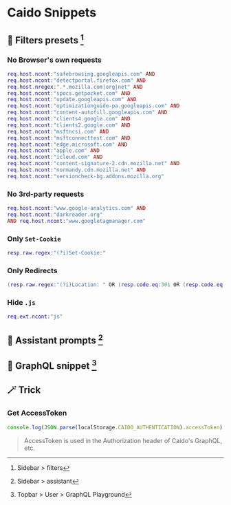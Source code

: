 # Caido Snippets
## 🔎 Filters presets [^1]
[^1]: Sidebar > filters
### No Browser's own requests
```lua
req.host.ncont:"safebrowsing.googleapis.com" AND 
req.host.ncont:"detectportal.firefox.com" AND 
req.host.nregex:".*.mozilla.com|org|net" AND 
req.host.ncont:"spocs.getpocket.com" AND 
req.host.ncont:"update.googleapis.com" AND 
req.host.ncont:"optimizationguide-pa.googleapis.com" AND 
req.host.ncont:"content-autofill.googleapis.com" AND 
req.host.ncont:"clients4.google.com" AND 
req.host.ncont:"clients2.google.com" AND 
req.host.ncont:"msftncsi.com" AND 
req.host.ncont:"msftconnecttest.com" AND 
req.host.ncont:"edge.microsoft.com" AND 
req.host.ncont:"apple.com" AND 
req.host.ncont:"icloud.com" AND 
req.host.ncont:"content-signature-2.cdn.mozilla.net" AND 
req.host.ncont:"normandy.cdn.mozilla.net" AND 
req.host.ncont:"versioncheck-bg.addons.mozilla.org"
```

### No 3rd-party requests

```lua
req.host.ncont:"www.google-analytics.com" AND
req.host.ncont:"darkreader.org"
AND req.host.ncont:"www.googletagmanager.com"
```

### Only `Set-Cookie`
```lua
resp.raw.regex:"(?i)Set-Cookie:"
```

### Only Redirects
```lua
(resp.raw.regex:"(?i)Location: " OR (resp.code.eq:301 OR (resp.code.eq:302 OR (resp.code.eq:307 OR resp.code.eq:308))))
```

### Hide `.js`
```lua
req.ext.ncont:"js"
```

## 🤖 Assistant prompts [^2]
[^2]: Sidebar > assistant

## 🔩 GraphQL snippet [^3]
[^3]: Topbar > User > GraphQL Playground

## 🪄 Trick
### Get AccessToken

```javascript
console.log(JSON.parse(localStorage.CAIDO_AUTHENTICATION).accessToken)
```

> AccessToken is used in the Authorization header of Caido's GraphQL, etc.
